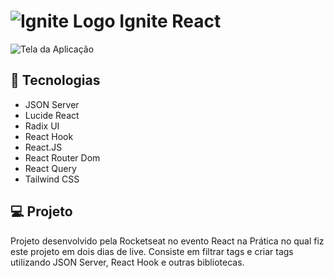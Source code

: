 # ![Ignite Logo](https://github.com/GomesKay/Ignite-React/assets/85319481/20f3f6c2-f067-435b-b720-6d04e449aace) Ignite React
![Tela da Aplicação](https://github.com/GomesKay/Ignite-React/assets/85319481/c28250bd-784e-4991-9299-242c1055e6f9)


## 🚀 Tecnologias
* JSON Server
* Lucide React
* Radix UI
* React Hook
* React.JS
* React Router Dom
* React Query
* Tailwind CSS

## 💻 Projeto
Projeto desenvolvido pela Rocketseat no evento React na Prática no qual fiz este projeto em dois dias de live. Consiste em filtrar tags e criar tags utilizando JSON Server, React Hook e outras bibliotecas.
